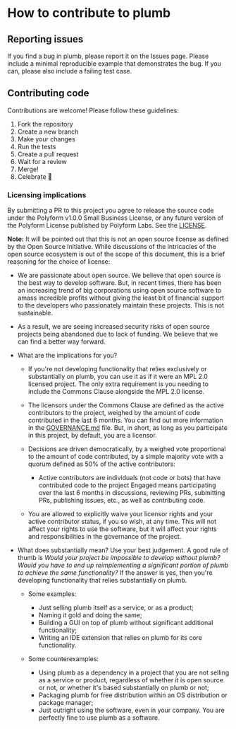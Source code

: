 # How to contribute to plumb

## Reporting issues

If you find a bug in plumb, please report it on the Issues page. Please include
a minimal reproducible example that demonstrates the bug. If you can, please
also include a failing test case.

## Contributing code

Contributions are welcome! Please follow these guidelines:

1. Fork the repository
2. Create a new branch
3. Make your changes
4. Run the tests
5. Create a pull request
6. Wait for a review
7. Merge!
8. Celebrate 🎉

### Licensing implications

By submitting a PR to this project you agree to release the source code under
the Polyform v1.0.0 Small Business License, or any future version of the
Polyform License published by Polyform Labs. See the [LICENSE](LICENSE).

**Note:** It will be pointed out that this is not an open source license
as defined by the Open Source Initiative. While discussions of the intricacies
of the open source ecosystem is out of the scope of this document, this is a
brief reasoning for the choice of license:

  * We are passionate about open source. We believe that open source is the best
    way to develop software. But, in recent times, there has been an increasing
    trend of big corporations using open source software to amass incredible
    profits without giving the least bit of financial support to the developers
    who passionately maintain these projects. This is not sustainable.

  * As a result, we are seeing increased security risks of open source projects
    being abandoned due to lack of funding. We believe that we can find a better
    way forward.

  * What are the implications for you?

      * If you're not developing functionality that relies exclusively or
        substantially on plumb, you can use it as if it were an MPL 2.0 licensed
        project. The only extra requirement is you needing to include the
        Commons Clause alongside the MPL 2.0 license.

      * The licensors under the Commons Clause are defined as the active
        contributors to the project, weighed by the amount of code contributed
        in the last 6 months. You can find out more information in the
        [GOVERNANCE.md](GOVERNANCE.md) file. But, in short, as long as you
        participate in this project, by default, you are a licensor.

      * Decisions are driven democratically, by a weighed vote proportional to
        the amount of code contributed, by a simple majority vote with a quorum
        defined as 50% of the active contributors:

          * Active contributors are individuals (not code or bots) that
            have contributed code to the project  Engaged means participating
            over the last 6 months in discussions, reviewing PRs, submitting
            PRs, publishing issues, etc., as well as contributing code.

      * You are allowed to explicitly waive your licensor rights and your active
        contributor status, if you so wish, at any time. This will not affect
        your rights to use the software, but it will affect your rights and
        responsibilities in the governance of the project.

  * What does substantially mean? Use your best judgement. A good rule of
    thumb is *Would your project be impossible to develop without plumb? Would
    you have to end up reimplementing a significant portion of plumb to achieve
    the same functionality?* If the answer is yes, then you're developing
    functionality that relies substantially on plumb.

      * Some examples:
          * Just selling plumb itself as a service, or as a product;
          * Naming it gold and doing the same;
          * Building a GUI on top of plumb without significant additional
            functionality;
          * Writing an IDE extension that relies on plumb for its core
            functionality.

      * Some counterexamples:
          * Using plumb as a dependency in a project that you are not selling
            as a service or product, regardless of whether it is open source or
            not, or whether it's based substantially on plumb or not;
          * Packaging plumb for free distribution within an OS distribution or
            package manager;
          * Just outright using the software, even in your company. You are
            perfectly fine to use plumb as a software.

